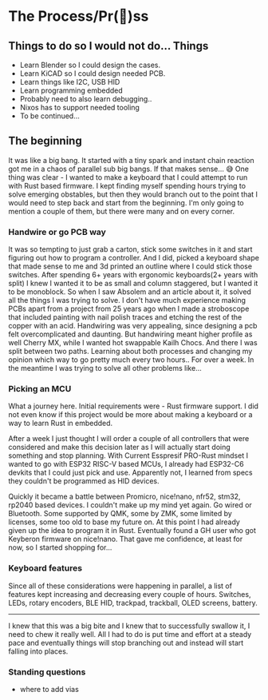 # The Process/Pr(👹)ss

## Things to do so I would not do... Things

- Learn Blender so I could design the cases.
- Learn KiCAD so I could design needed PCB.
- Learn things like I2C, USB HID
- Learn programming embedded
- Probably need to also learn debugging..
- Nixos has to support needed tooling
- To be continued...

## The beginning

It was like a big bang. It started with a tiny spark and instant chain reaction got me in a chaos of parallel sub big bangs. If that makes sense... 😅
One thing was clear - I wanted to make a keyboard that I could attempt to run with Rust based firmware.
I kept finding myself spending hours trying to solve emerging obstables, but then they would branch out to the point that I would need to step back and start from the beginning.
I'm only going to mention a couple of them, but there were many and on every corner.

### Handwire or go PCB way

It was so tempting to just grab a carton, stick some switches in it and start figuring out how to program a controller.
And I did, picked a keyboard shape that made sense to me and 3d printed an outline where I could stick those switches. After spending 6+ years with ergonomic keyboards(2+ years with split) I knew I wanted it to be as small and column staggered, but I wanted it to be monoblock. So when I saw Absolem and an article about it, it solved all the things I was trying to solve. I don't have much experience making PCBs apart from a project from 25 years ago when I made a stroboscope that included painting with nail polish traces and etching the rest of the copper with an acid. Handwiring was very appealing, since designing a pcb felt overcomplicated and daunting. But handwiring meant higher profile as well Cherry MX, while I wanted hot swappable Kailh Chocs. And there I was split between two paths. Learning about both processes and changing my opinion which way to go pretty much every two hours.. For over a week. In the meantime I was trying to solve all other problems like...

### Picking an MCU

What a journey here. Initial requirements were - Rust firmware support. I did not even know if this project would be more about making a keyboard or a way to learn Rust in embedded.

After a week I just thought I will order a couple of all controllers that were considered and make this decision later as I will actually start doing something and stop planning.
With Current Esspresif PRO-Rust mindset I wanted to go with ESP32 RISC-V based MCUs, I already had ESP32-C6 devkits that I could just pick and use. Apparently not, I learned from specs they couldn't be programmed as HID devices.

Quickly it became a battle between Promicro, nice!nano, nfr52, stm32, rp2040 based devices. I couldn't make up my mind yet again. Go wired or Bluetooth. Some supported by QMK, some by ZMK, some limited by licenses, some too old to base my future on. At this point I had already given up the idea to program it in Rust. Eventually found a GH user who got Keyberon firmware on nice!nano. That gave me confidence, at least for now, so I started shopping for...

### Keyboard features

Since all of these considerations were happening in parallel, a list of features kept increasing and decreasing every couple of hours. Switches, LEDs, rotary encoders, BLE HID, trackpad, trackball, OLED screens, battery.

____

I knew that this was a big bite and I knew that to successfully swallow it, I need to chew it really well. All I had to do is put time and effort at a steady pace and eventually things will stop branching out and instead will start falling into places.

### Standing questions

- where to add vias
